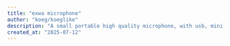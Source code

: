 ```yaml
---
title: "exwa microphone"
author: "koeg/koeglike"
description: "A small portable high quality microphone, with usb, mini xlr, jack and Bluetooth"
created_at: "2025-07-12"
---
```

